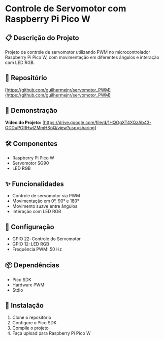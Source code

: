 # Controle de Servomotor com Raspberry Pi Pico W

## 📋 Descrição do Projeto
Projeto de controle de servomotor utilizando PWM no microcontrolador Raspberry Pi Pico W, com movimentação em diferentes ângulos e interação com LED RGB.

## 🔗 Repositório
[https://github.com/guilhermejnr/servomotor_PWM](https://github.com/guilhermejnr/servomotor_PWM)

## 🎥 Demonstração
**Vídeo do Projeto:** [https://drive.google.com/file/d/1HQGgXT4XQzAb43-ODDuPORHwlZMmHSoQ/view?usp=sharing]

## 🛠 Componentes
- Raspberry Pi Pico W
- Servomotor SG90
- LED RGB

## ✨ Funcionalidades
- Controle de servomotor via PWM
- Movimentação em 0°, 90° e 180°
- Movimento suave entre ângulos
- Interação com LED RGB

## 🔧 Configuração
- GPIO 22: Controle do Servomotor
- GPIO 12: LED RGB
- Frequência PWM: 50 Hz

## 📦 Dependências
- Pico SDK
- Hardware PWM
- Stdio

## 🚀 Instalação
1. Clone o repositório
2. Configure o Pico SDK
3. Compile o projeto
4. Faça upload para Raspberry Pi Pico W
